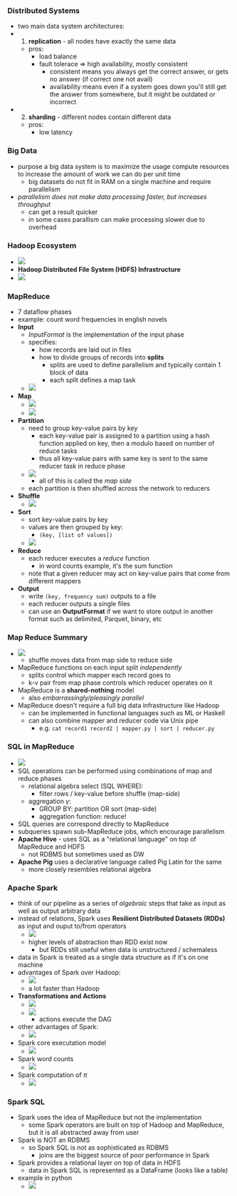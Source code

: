### Distributed Systems
- two main data system architectures:
- 1. **replication** - all nodes have exactly the same data
  - pros:
    - load balance
    - fault tolerace => high availability, mostly consistent
      - consistent means you always get the correct answer, or gets no answer (if correct one not avail)
      - availability means even if a system goes down you'll still get the answer from somewhere, but it might be outdated or incorrect
- 2. **sharding** - different nodes contain different data
  - pros:
    - low latency

### Big Data
- purpose a big data system is to maximize the usage compute resources to increase the amount of work we can do per unit time
  - big datasets do not fit in RAM on a single machine and require parallelism
- *parallelism does not make data processing faster, but increases throughput*
  - can get a result quicker
  - in some cases parallism can make processing slower due to overhead

### Hadoop Ecosystem
- ![](assets/2024-02-24-22-27-13.png)
- **Hadoop Distributed File System (HDFS) Infrastructure**
- ![](assets/2024-02-24-22-28-52.png)

### MapReduce
- 7 dataflow phases
- example: count word frequencies in english novels
- **Input**
  - *InputFormat* is the implementation of the input phase
  - specifies:
    - how records are laid out in files
    - how to divide groups of records into **splits**
      - splits are used to define parallelism and typically contain 1 block of data
      - each split defines a map task
  - ![](assets/2024-02-24-22-36-27.png)
- **Map**
  - ![](assets/2024-02-24-22-37-42.png)
  - ![](assets/2024-02-24-22-39-29.png)
- **Partition**
  - need to group key-value pairs by key
    - each key-value pair is assigned to a partition using a hash function applied on key, then a modulo based on number of reduce tasks
    - thus all key-value pairs with same key is sent to the same reducer task in reduce phase
  - ![](assets/2024-02-24-22-51-54.png)
    - all of this is called the *map side*
  - each partition is then shuffled across the network to reducers
- **Shuffle**
  - ![](assets/2024-02-24-22-52-13.png)
- **Sort**
  - sort key-value pairs by key
  - values are then grouped by key:
    - `(key, [list of values])`
  - ![](assets/2024-02-24-22-54-15.png)
- **Reduce**
  - each reducer executes a *reduce* function
    - in word counts example, it's the sum function
  - note that a given reducer may act on key-value pairs that come from different mappers
- **Output**
  - write `(key, frequency sum)` outputs to a file
  - each reducer outputs a single files
  - can use an **OutputFormat** if we want to store output in another format such as delimited, Parquet, binary, etc

### Map Reduce Summary
- ![](assets/2024-02-24-23-02-54.png)
  - shuffle moves data from map side to reduce side
- MapReduce functions on each input split *independently*
  - splits control which mapper each record goes to
  - k-v pair from map phase controls which reducer operates on it
- MapReduce is a **shared-nothing** model
  - also *embarrassingly/pleasingly parallel*
- MapReduce doesn't require a full big data infrastructure like Hadoop
  - can be implemented in functional languages such as ML or Haskell
  - can also combine mapper and reducer code via Unix pipe
    - e.g. `cat record1 record2 | mapper.py | sort | reducer.py`

### SQL in MapReduce
- ![](assets/2024-02-24-23-16-48.png)
- SQL operations can be performed using combinations of map and reduce phases
  - relational algebra select (SQL WHERE):
    - filter rows / key-value before shuffle (map-side)
  - aggregation $\gamma$:
    - GROUP BY: partition OR sort (map-side)
    - aggregation function: reduce!
- SQL queries are correspond directly to MapReduce
- subqueries spawn sub-MapReduce jobs, which encourage parallelism
- **Apache Hive** - uses SQL as a "relational language" on top of MapReduce and HDFS
  - not RDBMS but sometimes used as DW
- **Apache Pig** uses a declarative language called Pig Latin for the same
  - more closely resembles relational algebra

### Apache Spark
- think of our pipeline as a series of *algebraic* steps that take as input as well as output arbitrary data
- instead of relations, Spark uses **Resilient Distributed Datasets (RDDs)** as input and ouput to/from operators
  - ![](assets/2024-02-24-23-45-33.png)
  - higher levels of abstraction than RDD exist now
    - but RDDs still useful when data is unstructured / schemaless
- data in Spark is treated as a single data structure as if it's on one machine
- advantages of Spark over Hadoop:
  - ![](assets/2024-02-24-23-48-18.png)
  - a lot faster than Hadoop
- **Transformations and Actions**
  - ![](assets/2024-02-24-23-50-21.png)
  - ![](assets/2024-02-24-23-52-06.png)
    - actions execute the DAG
- other advantages of Spark:
  - ![](assets/2024-02-24-23-53-48.png)
- Spark core executation model
  - ![](assets/2024-02-24-23-56-31.png)
- Spark word counts
  - ![](assets/2024-02-25-00-03-19.png)
- Spark computation of $\pi$
  - ![](assets/2024-02-25-00-04-07.png)

### Spark SQL
- Spark uses the idea of MapReduce but not the implementation
  - some Spark operators are built on top of Hadoop and MapReduce, but it is all abstracted away from user
- Spark is NOT an RDBMS
  - so Spark SQL is not as sophisticated as RDBMS
    - joins are the biggest source of poor performance in Spark
- Spark provides a relational layer on top of data in HDFS
  - data in Spark SQL is represented as a DataFrame (looks like a table)
- example in python
  - ![](assets/2024-02-25-00-12-20.png)